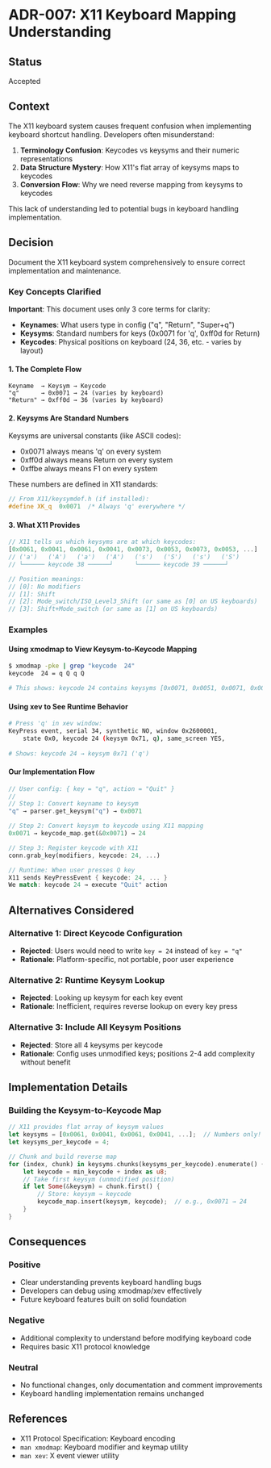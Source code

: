 # ADR-007: X11 Keyboard Mapping Understanding

## Status
Accepted

## Context
The X11 keyboard system causes frequent confusion when implementing keyboard shortcut handling. Developers often misunderstand:

1. **Terminology Confusion**: Keycodes vs keysyms and their numeric representations
2. **Data Structure Mystery**: How X11's flat array of keysyms maps to keycodes
3. **Conversion Flow**: Why we need reverse mapping from keysyms to keycodes

This lack of understanding led to potential bugs in keyboard handling implementation.

## Decision
Document the X11 keyboard system comprehensively to ensure correct implementation and maintenance.

### Key Concepts Clarified

**Important**: This document uses only 3 core terms for clarity:
- **Keynames**: What users type in config ("q", "Return", "Super+q")
- **Keysyms**: Standard numbers for keys (0x0071 for 'q', 0xff0d for Return)
- **Keycodes**: Physical positions on keyboard (24, 36, etc. - varies by layout)

#### 1. The Complete Flow
```
Keyname  → Keysym → Keycode
"q"      → 0x0071 → 24 (varies by keyboard)
"Return" → 0xff0d → 36 (varies by keyboard)
```

#### 2. Keysyms Are Standard Numbers
Keysyms are universal constants (like ASCII codes):
- 0x0071 always means 'q' on every system
- 0xff0d always means Return on every system
- 0xffbe always means F1 on every system

These numbers are defined in X11 standards:
```c
// From X11/keysymdef.h (if installed):
#define XK_q  0x0071  /* Always 'q' everywhere */
```

#### 3. What X11 Provides
```rust
// X11 tells us which keysyms are at which keycodes:
[0x0061, 0x0041, 0x0061, 0x0041, 0x0073, 0x0053, 0x0073, 0x0053, ...]
// ('a')   ('A')   ('a')   ('A')   ('s')   ('S')   ('s')   ('S')
// └────── keycode 38 ──────┘      └────── keycode 39 ──────┘

// Position meanings:
// [0]: No modifiers
// [1]: Shift
// [2]: Mode_switch/ISO_Level3_Shift (or same as [0] on US keyboards)
// [3]: Shift+Mode_switch (or same as [1] on US keyboards)
```

### Examples

#### Using xmodmap to View Keysym-to-Keycode Mapping
```bash
$ xmodmap -pke | grep "keycode  24"
keycode  24 = q Q q Q

# This shows: keycode 24 contains keysyms [0x0071, 0x0051, 0x0071, 0x0051]
```

#### Using xev to See Runtime Behavior
```bash
# Press 'q' in xev window:
KeyPress event, serial 34, synthetic NO, window 0x2600001,
    state 0x0, keycode 24 (keysym 0x71, q), same_screen YES,
    
# Shows: keycode 24 → keysym 0x71 ('q')
```

#### Our Implementation Flow
```rust
// User config: { key = "q", action = "Quit" }
// 
// Step 1: Convert keyname to keysym
"q" → parser.get_keysym("q") → 0x0071

// Step 2: Convert keysym to keycode using X11 mapping
0x0071 → keycode_map.get(&0x0071) → 24

// Step 3: Register keycode with X11
conn.grab_key(modifiers, keycode: 24, ...)

// Runtime: When user presses Q key
X11 sends KeyPressEvent { keycode: 24, ... }
We match: keycode 24 → execute "Quit" action
```

## Alternatives Considered

### Alternative 1: Direct Keycode Configuration
- **Rejected**: Users would need to write `key = 24` instead of `key = "q"`
- **Rationale**: Platform-specific, not portable, poor user experience

### Alternative 2: Runtime Keysym Lookup
- **Rejected**: Looking up keysym for each key event
- **Rationale**: Inefficient, requires reverse lookup on every key press

### Alternative 3: Include All Keysym Positions
- **Rejected**: Store all 4 keysyms per keycode
- **Rationale**: Config uses unmodified keys; positions 2-4 add complexity without benefit

## Implementation Details

### Building the Keysym-to-Keycode Map
```rust
// X11 provides flat array of keysym values
let keysyms = [0x0061, 0x0041, 0x0061, 0x0041, ...];  // Numbers only!
let keysyms_per_keycode = 4;

// Chunk and build reverse map
for (index, chunk) in keysyms.chunks(keysyms_per_keycode).enumerate() {
    let keycode = min_keycode + index as u8;
    // Take first keysym (unmodified position)
    if let Some(&keysym) = chunk.first() {
        // Store: keysym → keycode
        keycode_map.insert(keysym, keycode);  // e.g., 0x0071 → 24
    }
}
```

## Consequences

### Positive
- Clear understanding prevents keyboard handling bugs
- Developers can debug using xmodmap/xev effectively
- Future keyboard features built on solid foundation

### Negative
- Additional complexity to understand before modifying keyboard code
- Requires basic X11 protocol knowledge

### Neutral
- No functional changes, only documentation and comment improvements
- Keyboard handling implementation remains unchanged

## References
- X11 Protocol Specification: Keyboard encoding
- `man xmodmap`: Keyboard modifier and keymap utility
- `man xev`: X event viewer utility

